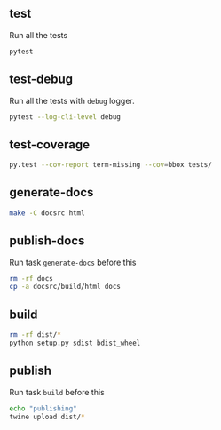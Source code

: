 ## test

Run all the tests

```sh
pytest
```

## test-debug

Run all the tests with `debug` logger.

```sh
pytest --log-cli-level debug
```

## test-coverage

```sh
py.test --cov-report term-missing --cov=bbox tests/ 
```

## generate-docs

```sh
make -C docsrc html
```

## publish-docs

Run task `generate-docs` before this

```sh
rm -rf docs
cp -a docsrc/build/html docs
```

## build

```sh
rm -rf dist/*
python setup.py sdist bdist_wheel
```

## publish

Run task `build` before this

```sh
echo "publishing"
twine upload dist/*
```